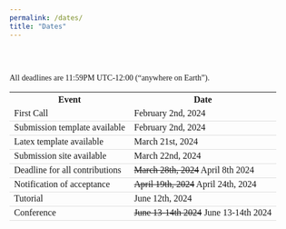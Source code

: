 ```yaml
---
permalink: /dates/
title: "Dates"
---
```

<html>
<head>
<meta name="viewport" content="width=device-width, initial-scale=1">
<style>
h1, h2, h3, h4, h5, body {
  font-family: 'Akaya Telivigala';
} 

html {
  box-sizing: border-box;
}

*, *:before, *:after {
  box-sizing: inherit;
}

.column {
  float: left;
  width: auto;
  margin-bottom: 6px;
  padding: 0 6px;
}

@media screen and (max-width: 1000px) {
  .column {
    width: auto;
    display: block;
  }
}

.card {
  box-shadow: 0 4px 8px 0 rgba(0, 0, 0, 0.2);
}

.container {
  font-family: 'Akaya Telivigala';
  padding: 0 52px;
}

.container::after, .row::after {
  content: "";
  clear: both;
  display: table;
}

table {
  font-family: 'Akaya Telivigala';
  width: auto;
}

th, td {
  text-align: left;
  padding: 10px;
}
td {
  border-bottom: 1px solid #ddd;
}
</style>
</head>
<body>

  <br>
  <div class="column">
    <div class="card">
    <br>
      <div class="container">
        <p>All deadlines are 11:59PM UTC-12:00 (“anywhere on Earth”).</p>
<table>
  <tr>
    <th>Event</th>
    <th>Date</th>
  </tr>
  
  <tr>
    <td>First Call</td>
    <td>February 2nd, 2024</td>
  </tr>
  
  <tr>
    <td>Submission template available</td>
    <td>February 2nd, 2024</td>
  </tr> 
  
  <tr>
    <td>Latex template available</td>
    <td>March 21st, 2024</td>
  </tr>
  
  <tr>
    <td>Submission site available</td>
    <td>March 22nd, 2024</td>
  </tr>
  
  <tr>
    <td>Deadline for all contributions</td>
    <td><del>March 28th, 2024</del> April 8th 2024</td>
  </tr>

  <tr>
  	<td>Notification of acceptance</td>
    <td><del>April 19th, 2024</del> April 24th, 2024</td>
  </tr>
  
  <tr>
    <td>Tutorial</td>
    <td>June 12th, 2024 </td>
  </tr>
  
  <tr>
    <td>Conference</td>
    <td><del>June 13-14th 2024</del> June 13-14th 2024</td>
  </tr>
</table>
      </div>
          <br>
    </div>
  </div>

</body>
</html>

<!-- <html>
<head>
<style>
h1, h2, h3, h4, h5, h6 {
  font-family: 'Akaya Telivigala';
}
body {
    font-family: 'Akaya Telivigala';
}

th, tr, td {
  border: 2px solid black;
  font-family: 'Akaya Telivigala';
}

tr:nth-child(even) {
  background-color: rgba(150, 212, 212, 0.4);
}
</style>
</head>

<body>
<p>All deadlines are 11:59PM UTC-12:00 (“anywhere on Earth”).</p>

<table>
  <tr>
    <th>Event</th>
    <th>Date</th>
  </tr>
  
  <tr>
    <td>First Call</td>
    <td>February 2nd, 2024</td>
  </tr>
  
  <tr>
    <td>Submission template available</td>
    <td>February 2nd, 2024</td>
  </tr> 
  
  <tr>
    <td>Latex template available</td>
    <td>March 21st, 2024</td>
  </tr>
  
  <tr>
    <td>Submission site available</td>
    <td>March 22nd, 2024</td>
  </tr>
  
  <tr>
    <td>Deadline for all contributions</td>
    <td><del>March 28th, 2024</del> April 8th 2024</td>
  </tr>

  <tr>
  	<td>Notification of acceptance</td>
    <td><del>April 19th, 2024</del> April 24th, 2024</td>
  </tr>
  
  <tr>
    <td>Tutorial</td>
    <td>June 12th, 2024 </td>
  </tr>
  
  <tr>
    <td>Conference</td>
    <td><del>June 13-14th 2024</del> June 13-14th 2024</td>
  </tr>
</table>

</body>
</html> -->
